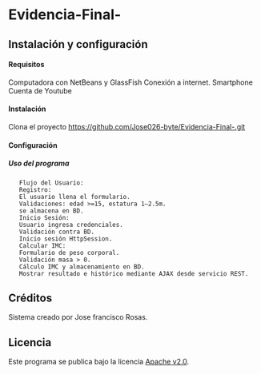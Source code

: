 # Evidencia-Final-
## Instalación y configuración
#### Requisitos
Computadora con NetBeans y GlassFish 
Conexión a internet. 
Smartphone  
Cuenta de Youtube
#### Instalación
Clona el proyecto
https://github.com/Jose026-byte/Evidencia-Final-.git
    

#### Configuración
##### Uso del programa
       Flujo del Usuario:
       Registro:
       El usuario llena el formulario.
       Validaciones: edad >=15, estatura 1–2.5m.
       se almacena en BD.
       Inicio Sesión:
       Usuario ingresa credenciales.
       Validación contra BD.
       Inicio sesión HttpSession.
       Calcular IMC:
       Formulario de peso corporal.
       Validación masa > 0.
       Cálculo IMC y almacenamiento en BD.
       Mostrar resultado e histórico mediante AJAX desde servicio REST.

## Créditos
Sistema creado por Jose francisco Rosas.
## Licencia
Este programa se publica bajo la licencia [Apache v2.0](https://www.apache.org/licenses/LICENSE-2.0).
